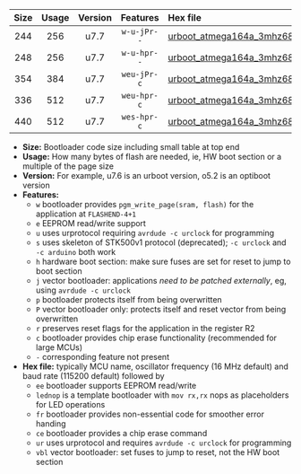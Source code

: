 |Size|Usage|Version|Features|Hex file|
|:-:|:-:|:-:|:-:|:--|
|244|256|u7.7|`w-u-jPr--`|[urboot_atmega164a_3mhz6864_230400bps_lednop_ur_vbl.hex](https://raw.githubusercontent.com/stefanrueger/urboot.hex/main/mcus/atmega164a/fcpu_3mhz6864/230400_bps/urboot_atmega164a_3mhz6864_230400bps_lednop_ur_vbl.hex)|
|248|256|u7.7|`w-u-hpr--`|[urboot_atmega164a_3mhz6864_230400bps_lednop_fr_ur.hex](https://raw.githubusercontent.com/stefanrueger/urboot.hex/main/mcus/atmega164a/fcpu_3mhz6864/230400_bps/urboot_atmega164a_3mhz6864_230400bps_lednop_fr_ur.hex)|
|354|384|u7.7|`weu-jPr-c`|[urboot_atmega164a_3mhz6864_230400bps_ee_lednop_fr_ce_ur_vbl.hex](https://raw.githubusercontent.com/stefanrueger/urboot.hex/main/mcus/atmega164a/fcpu_3mhz6864/230400_bps/urboot_atmega164a_3mhz6864_230400bps_ee_lednop_fr_ce_ur_vbl.hex)|
|336|512|u7.7|`weu-hpr-c`|[urboot_atmega164a_3mhz6864_230400bps_ee_lednop_fr_ce_ur.hex](https://raw.githubusercontent.com/stefanrueger/urboot.hex/main/mcus/atmega164a/fcpu_3mhz6864/230400_bps/urboot_atmega164a_3mhz6864_230400bps_ee_lednop_fr_ce_ur.hex)|
|440|512|u7.7|`wes-hpr-c`|[urboot_atmega164a_3mhz6864_230400bps_ee_lednop_fr_ce.hex](https://raw.githubusercontent.com/stefanrueger/urboot.hex/main/mcus/atmega164a/fcpu_3mhz6864/230400_bps/urboot_atmega164a_3mhz6864_230400bps_ee_lednop_fr_ce.hex)|

- **Size:** Bootloader code size including small table at top end
- **Usage:** How many bytes of flash are needed, ie, HW boot section or a multiple of the page size
- **Version:** For example, u7.6 is an urboot version, o5.2 is an optiboot version
- **Features:**
  + `w` bootloader provides `pgm_write_page(sram, flash)` for the application at `FLASHEND-4+1`
  + `e` EEPROM read/write support
  + `u` uses urprotocol requiring `avrdude -c urclock` for programming
  + `s` uses skeleton of STK500v1 protocol (deprecated); `-c urclock` and `-c arduino` both work
  + `h` hardware boot section: make sure fuses are set for reset to jump to boot section
  + `j` vector bootloader: applications *need to be patched externally*, eg, using `avrdude -c urclock`
  + `p` bootloader protects itself from being overwritten
  + `P` vector bootloader only: protects itself and reset vector from being overwritten
  + `r` preserves reset flags for the application in the register R2
  + `c` bootloader provides chip erase functionality (recommended for large MCUs)
  + `-` corresponding feature not present
- **Hex file:** typically MCU name, oscillator frequency (16 MHz default) and baud rate (115200 default) followed by
  + `ee` bootloader supports EEPROM read/write
  + `lednop` is a template bootloader with `mov rx,rx` nops as placeholders for LED operations
  + `fr` bootloader provides non-essential code for smoother error handing
  + `ce` bootloader provides a chip erase command
  + `ur` uses urprotocol and requires `avrdude -c urclock` for programming
  + `vbl` vector bootloader: set fuses to jump to reset, not the HW boot section
